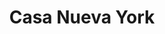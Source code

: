 ---
title: "Casa Nueva York"
url: /san-fernando-del-valle-de-catamarca/casa-nueva-york/
shop: ropa
---